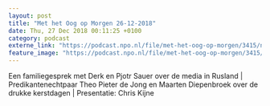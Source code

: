 ```yaml
---
layout: post
title: "Met het Oog op Morgen 26-12-2018"
date: Thu, 27 Dec 2018 00:11:25 +0100
category: podcast
externe_link: "https://podcast.npo.nl/file/met-het-oog-op-morgen/3415/nporadio1_met-het-oog-op-morgen_20181227_met-het-oog-op-morgen-26-12-2018.mp3"
feature_image: "https://podcast.npo.nl/file/met-het-oog-op-morgen/3415/nporadio1_met-het-oog-op-morgen_20181227_met-het-oog-op-morgen-26-12-2018.mp3"
---
```


Een familiegesprek met Derk en Pjotr Sauer over de media in Rusland | Predikantenechtpaar Theo Pieter de Jong en Maarten Diepenbroek over de drukke kerstdagen | Presentatie: Chris Kijne
